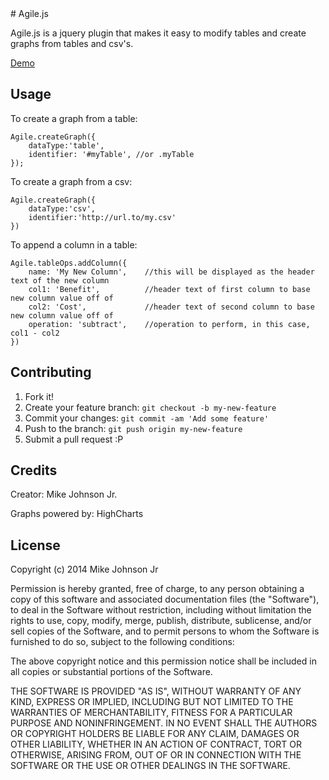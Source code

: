 <snippet>
  <content>
# Agile.js
 
Agile.js is a jquery plugin that makes it easy to modify tables and create graphs from tables and csv's.

[Demo](http://mikejohnsonjr.com/projects/agile)
 
## Usage
 
To create a graph from a table: 

    Agile.createGraph({
        dataType:'table',
        identifier: '#myTable', //or .myTable 
    });

To create a graph from a csv:

    Agile.createGraph({
        dataType:'csv',
        identifier:'http://url.to/my.csv'
    })

To append a column in a table:

    Agile.tableOps.addColumn({
        name: 'My New Column',    //this will be displayed as the header text of the new column 
        col1: 'Benefit',          //header text of first column to base new column value off of
        col2: 'Cost',             //header text of second column to base new column value off of
        operation: 'subtract',    //operation to perform, in this case, col1 - col2
    })

## Contributing
 
1. Fork it!
2. Create your feature branch: `git checkout -b my-new-feature`
3. Commit your changes: `git commit -am 'Add some feature'`
4. Push to the branch: `git push origin my-new-feature`
5. Submit a pull request :P

## Credits
 
Creator: Mike Johnson Jr.

Graphs powered by: HighCharts
 
## License
 
Copyright (c) 2014 Mike Johnson Jr

Permission is hereby granted, free of charge, to any person obtaining a copy of this software and associated documentation files (the "Software"), to deal in the Software without restriction, including without limitation the rights to use, copy, modify, merge, publish, distribute, sublicense, and/or sell copies of the Software, and to permit persons to whom the Software is furnished to do so, subject to the following conditions:

The above copyright notice and this permission notice shall be included in all copies or substantial portions of the Software.

THE SOFTWARE IS PROVIDED "AS IS", WITHOUT WARRANTY OF ANY KIND, EXPRESS OR IMPLIED, INCLUDING BUT NOT LIMITED TO THE WARRANTIES OF MERCHANTABILITY, FITNESS FOR A PARTICULAR PURPOSE AND NONINFRINGEMENT. IN NO EVENT SHALL THE AUTHORS OR COPYRIGHT HOLDERS BE LIABLE FOR ANY CLAIM, DAMAGES OR OTHER LIABILITY, WHETHER IN AN ACTION OF CONTRACT, TORT OR OTHERWISE, ARISING FROM, OUT OF OR IN CONNECTION WITH THE SOFTWARE OR THE USE OR OTHER DEALINGS IN THE SOFTWARE.

</content>
</snippet>
